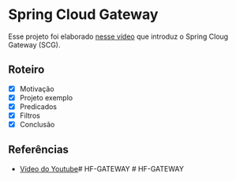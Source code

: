 # Spring Cloud Gateway

Esse projeto foi elaborado [nesse vídeo](https://youtu.be/-XZgwcs6YEU) que introduz o Spring Cloug Gateway (SCG).

## Roteiro

- [x] Motivação
- [x] Projeto exemplo
- [x] Predicados
- [x] Filtros
- [x] Conclusão

## Referências
- [Vídeo do Youtube](https://youtu.be/-XZgwcs6YEU)#   H F - G A T E W A Y  
 #   H F - G A T E W A Y  
 